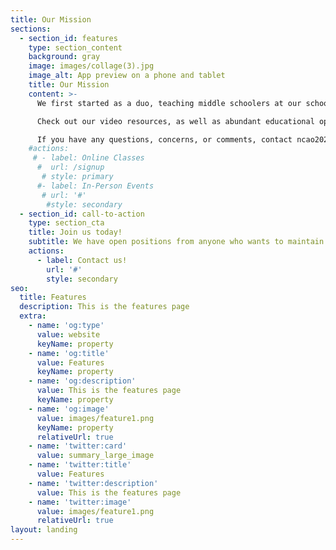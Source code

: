 ```yaml
---
title: Our Mission
sections:
  - section_id: features
    type: section_content
    background: gray
    image: images/collage(3).jpg
    image_alt: App preview on a phone and tablet
    title: Our Mission
    content: >-
      We first started as a duo, teaching middle schoolers at our school. The rising demand in computer science jobs, and the importance of STEM proficiency in a modern society is why we wanted to ensure younger individuals of our generation have the capacity to appreciate sciences and engineering. 

      Check out our video resources, as well as abundant educational oppotunities we display on our site. Our curriculum spans from programming microcontrollers, to ethical hacking!

      If you have any questions, concerns, or comments, contact ncao2023@chadwickschool.org, or atsuboi2024@chadwickschool.org.
    #actions:
     # - label: Online Classes
      #  url: /signup
       # style: primary
      #- label: In-Person Events
       # url: '#'
        #style: secondary
  - section_id: call-to-action
    type: section_cta
    title: Join us today!
    subtitle: We have open positions from anyone who wants to maintain and update our website, to actually teaching students!
    actions:
      - label: Contact us!
        url: '#'
        style: secondary
seo:
  title: Features
  description: This is the features page
  extra:
    - name: 'og:type'
      value: website
      keyName: property
    - name: 'og:title'
      value: Features
      keyName: property
    - name: 'og:description'
      value: This is the features page
      keyName: property
    - name: 'og:image'
      value: images/feature1.png
      keyName: property
      relativeUrl: true
    - name: 'twitter:card'
      value: summary_large_image
    - name: 'twitter:title'
      value: Features
    - name: 'twitter:description'
      value: This is the features page
    - name: 'twitter:image'
      value: images/feature1.png
      relativeUrl: true
layout: landing
---
```

